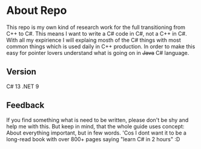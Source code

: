 # About Repo
This repo is my own kind of research work for the full transitioning from C++ to C#.
This means I want to write a C# code in C#, not a C++ in C#.
With all my expirience I will explaing mosth of the C# things with most common things which is used daily in C++ production.
In order to make this easy for pointer lovers understand what is going on in ~~Java~~ C# language.

## Version
C# 13
.NET 9

## Feedback
If you find something what is need to be written, please don't be shy and help me with this.
But keep in mind, that the whole guide uses concept: About everything important, but in few words. 'Cos I dont want it to be a long-read book with over 800+ pages saying "learn C# in 2 hours" :D
